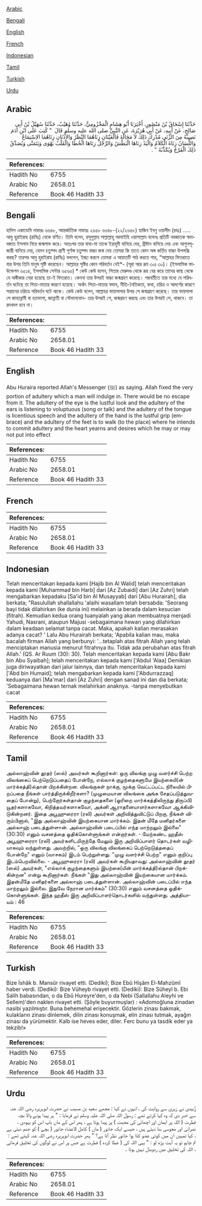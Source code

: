 [Arabic](#arabic)

[Bengali](#bengali)

[English](#english)

[French](#french)

[Indonesian](#indonesian)

[Tamil](#tamil)

[Turkish](#turkish)

[Urdu](#urdu)

## Arabic


<div dir="rtl" lang="ar" style={{fontSize:'larger',backgroundColor:'#f8f9fa',padding:20}}>
حَدَّثَنَا إِسْحَاقُ بْنُ مَنْصُورٍ، أَخْبَرَنَا أَبُو هِشَامٍ الْمَخْزُومِيُّ، حَدَّثَنَا وُهَيْبٌ، حَدَّثَنَا سُهَيْلُ بْنُ أَبِي صَالِحٍ، عَنْ أَبِيهِ، عَنْ أَبِي هُرَيْرَةَ، عَنِ النَّبِيِّ صلى الله عليه وسلم قَالَ ‏ "‏ كُتِبَ عَلَى ابْنِ آدَمَ نَصِيبُهُ مِنَ الزِّنَى مُدْرِكٌ ذَلِكَ لاَ مَحَالَةَ فَالْعَيْنَانِ زِنَاهُمَا النَّظَرُ وَالأُذُنَانِ زِنَاهُمَا الاِسْتِمَاعُ وَاللِّسَانُ زِنَاهُ الْكَلاَمُ وَالْيَدُ زِنَاهَا الْبَطْشُ وَالرِّجْلُ زِنَاهَا الْخُطَا وَالْقَلْبُ يَهْوَى وَيَتَمَنَّى وَيُصَدِّقُ ذَلِكَ الْفَرْجُ وَيُكَذِّبُهُ ‏"‏ ‏.‏
</div>
<div style={{backgroundColor:'#f8f9fa',padding:20, marginBottom: 10}}><table> <thead> <tr> <th>References:</th> <th></th> </tr> </thead> <tbody><tr><td>Hadith No</td><td>6755</td></tr><tr><td>Arabic No</td><td>2658.01</td></tr><tr><td>Reference</td><td>Book 46 Hadith 33</td></tr></tbody></table></div>

## Bengali


<div dir="ltr" lang="bn" style={{fontSize:'larger',backgroundColor:'#f8f9fa',padding:20}}>
হাদিস একাডেমি নাম্বারঃ ৬৬৪৮, আন্তর্জাতিক নাম্বারঃ ২৬৫৮ ৬৬৪৮-(২২/২৬৫৮) হাজিব ইবনু ওয়ালীদ (রহঃ) ..... আবু হুরাইরাহ (রাযিঃ) থেকে বর্ণিত। তিনি বলেন, রসূলুল্লাহ সাল্লাল্লাহু আলাইহি ওয়াসাল্লাম বলেনঃ প্রতিটি নবজাতক স্বভাবজাত ইসলাম নিয়ে জন্মলাভ করে। অতঃপর তার বাবা-মা তাকে ইয়াহুদী বানিয়ে দেয়, খ্ৰীষ্টান বানিয়ে দেয় এবং আগুনপূজারী বানিয়ে দেয়, যেমন চতুষ্পদ প্রাণী পূর্ণাঙ্গ চতুষ্পদ বাচ্চা জন্ম দেয় তোমরা কি তাতে কোন অঙ্গ কর্তিত বাচ্চা উপলব্ধি করছ? তারপর আবু হুরাইরাহ (রাযিঃ) বললেন, ইচ্ছা করলে তোমরা এ আয়াতটি পাঠ করতে পার, “আল্লাহর ফিতরাতে যার উপর তিনি মানুষ সৃষ্টি করেছেন। আল্লাহর সৃষ্টির কোন পরিবর্তন নেই*- (সূরা আর রূম ৩০ঃ ৩০)। (ইসলামিক ফাউন্ডেশন ৬৫১৪, ইসলামিক সেন্টার ৬৫৬৫) * কেউ কেউ বলেন, পিতার মেরুদণ্ড থেকে রূহ বের করে তাদের কাছ থেকে যে অঙ্গীকার নেয়া হয়েছে তা-ই ফিতরাত। কেননা তার উপরই বাচ্চা জন্মগ্রহণ করেছে। পরবর্তীতে তার মধ্যে যে পরিবর্তন ঘটেছে তা পিতা-মাতার কারণে হয়েছে। অর্থাৎ পিতা-মাতার স্বভাব, নীতি-নৈতিকতা, কথা, চরিত্র ও আদর্শের কারণে সন্তানের চরিত্রে পরিবর্তন ঘটে থাকে। কেউ কেউ বলেন, আল্লাহর ফায়সালার উপর সে জন্মগ্রহণ করেছে। তার ফায়সালা সে জাহান্নামী বা হতভাগা, জান্নাতী বা সৌভাগ্যবান- তার উপরই সে, জন্মগ্রহণ করছে এবং তার উপরই সে, থাকবে। তা রদবদল হবে না।
</div>
<div style={{backgroundColor:'#f8f9fa',padding:20, marginBottom: 10}}><table> <thead> <tr> <th>References:</th> <th></th> </tr> </thead> <tbody><tr><td>Hadith No</td><td>6755</td></tr><tr><td>Arabic No</td><td>2658.01</td></tr><tr><td>Reference</td><td>Book 46 Hadith 33</td></tr></tbody></table></div>

## English


<div dir="ltr" lang="en" style={{fontSize:'larger',backgroundColor:'#f8f9fa',padding:20}}>
Abu Huraira reported Allah's Messenger (ﷺ) as saying. Allah fixed the very portion of adultery which a man will indulge in. There would be no escape from it. The adultery of the eye is the lustful look and the adultery of the ears is listening to voluptuous (song or talk) and the adultery of the tongue is licentious speech and the adultery of the hand is the lustful grip (embrace) and the adultery of the feet is to walk (to the place) where he intends to commit adultery and the heart yearns and desires which he may or may not put into effect
</div>
<div style={{backgroundColor:'#f8f9fa',padding:20, marginBottom: 10}}><table> <thead> <tr> <th>References:</th> <th></th> </tr> </thead> <tbody><tr><td>Hadith No</td><td>6755</td></tr><tr><td>Arabic No</td><td>2658.01</td></tr><tr><td>Reference</td><td>Book 46 Hadith 33</td></tr></tbody></table></div>

## French


<div dir="ltr" lang="fr" style={{fontSize:'larger',backgroundColor:'#f8f9fa',padding:20}}>

</div>
<div style={{backgroundColor:'#f8f9fa',padding:20, marginBottom: 10}}><table> <thead> <tr> <th>References:</th> <th></th> </tr> </thead> <tbody><tr><td>Hadith No</td><td>6755</td></tr><tr><td>Arabic No</td><td>2658.01</td></tr><tr><td>Reference</td><td>Book 46 Hadith 33</td></tr></tbody></table></div>

## Indonesian


<div dir="ltr" lang="id" style={{fontSize:'larger',backgroundColor:'#f8f9fa',padding:20}}>
Telah menceritakan kepada kami [Hajib bin Al Walid] telah menceritakan kepada kami [Muhammad bin Harb] dari [Az Zubaidi] dari [Az Zuhri] telah mengabarkan kepadaku [Sa'id bin Al Musayyab] dari [Abu Hurairah], dia berkata; "Rasulullah shallallahu 'alaihi wasallam telah bersabda: 'Seorang bayi tidak dilahirkan (ke dunia ini) melainkan ia berada dalam kesucian (fitrah). Kemudian kedua orang tuanyalah yang akan membuatnya menjadi Yahudi, Nasrani, ataupun Majusi -sebagaimana hewan yang dilahirkan dalam keadaan selamat tanpa cacat. Maka, apakah kalian merasakan adanya cacat? ' Lalu Abu Hurairah berkata; 'Apabila kalian mau, maka bacalah firman Allah yang berbunyi: '…tetaplah atas fitrah Allah yang telah menciptakan manusia menurut fitrahnya itu. Tidak ada perubahan atas fitrah Allah.' (QS. Ar Ruum (30): 30). Telah menceritakan kepada kami [Abu Bakr bin Abu Syaibah]; telah menceritakan kepada kami ['Abdul 'Alaa] Demikian juga diriwayatkan dari jalur lainnya, dan telah menceritakan kepada kami ['Abd bin Humaid]; telah mengabarkan kepada kami ['Abdurrazzaq] keduanya dari [Ma'mar] dari [Az Zuhri] dengan sanad ini dan dia berkata; 'Sebagaimana hewan ternak melahirkan anaknya. -tanpa menyebutkan cacat
</div>
<div style={{backgroundColor:'#f8f9fa',padding:20, marginBottom: 10}}><table> <thead> <tr> <th>References:</th> <th></th> </tr> </thead> <tbody><tr><td>Hadith No</td><td>6755</td></tr><tr><td>Arabic No</td><td>2658.01</td></tr><tr><td>Reference</td><td>Book 46 Hadith 33</td></tr></tbody></table></div>

## Tamil


<div dir="ltr" lang="ta" style={{fontSize:'larger',backgroundColor:'#f8f9fa',padding:20}}>
அல்லாஹ்வின் தூதர் (ஸல்) அவர்கள் கூறினார்கள்: ஒரு விலங்கு முழு வளர்ச்சி பெற்ற விலங்கைப் பெற்றெடுப்பதைப் போன்றே, எல்லாக் குழந்தைகளுமே இயற்கையி(ன் மார்க்கத்தி)ல்தான் பிறக்கின்றன. விலங்குகள் நாக்கு, மூக்கு வெட்டப்பட்ட நிலையில் பிறப்பதை நீங்கள் பார்த்திருக்கிறீர்களா? (முழுமையான விலங்கை அங்க சேதப்படுத்துவதைப் போன்று), பெற்றோர்கள்தான் குழந்தைகளை (ஓரிறை மார்க்கத்திலிருந்து திருப்பி) யூதர்களாகவோ, கிறித்தவர்களாகவோ, அக்னி ஆராதனையாளர்களாகவோ ஆக்கிவிடுகின்றனர். இதை அபூஹுரைரா (ரலி) அவர்கள் அறிவித்துவிட்டுப் பிறகு, நீங்கள் விரும்பினால், "இது அல்லாஹ்வின் இயற்கையான மார்க்கம். இதன் மீதே மனிதர்களை அல்லாஹ் படைத்துள்ளான். அல்லாஹ்வின் படைப்பில் எந்த மாற்றலும் இல்லை" (30:30) எனும் வசனத்தை ஓதிக்கொள்ளுங்கள் என்றார்கள். - மேற்கண்ட ஹதீஸ் அபூஹுரைரா (ரலி) அவர்களிடமிருந்தே மேலும் இரு அறிவிப்பாளர் தொடர்கள் வழியாகவும் வந்துள்ளது. அவற்றில், "ஒரு விலங்கு விலங்கைப் பெற்றெடுத்ததைப் போன்றே" எனும் (வாசகம்) இடம் பெற்றுள்ளது. "முழு வளர்ச்சி பெற்ற" எனும் குறிப்பு இடம்பெறவில்லை. - அபூஹுரைரா (ரலி) அவர்கள் கூறியதாவது: அல்லாஹ்வின் தூதர் (ஸல்) அவர்கள், "எல்லாக் குழந்தைகளும் இயற்கை(யின் மார்க்கத்தி)ல்தான் பிறக்கின்றன" என்று கூறினார்கள். நீங்கள் "இது அல்லாஹ்வின் இயற்கையான மார்க்கம். இதன்மீதே மனிதர்களை அல்லாஹ் படைத்துள்ளான். அல்லாஹ்வின் படைப்பில் எந்த மாற்றலும் இல்லை. இதுவே நேரான மார்க்கம்" (30:30) எனும் வசனத்தை ஓதிக்கொள்ளுங்கள். இந்த ஹதீஸ் இரு அறிவிப்பாளர்தொடர்களில் வந்துள்ளது. அத்தியாயம் : 46
</div>
<div style={{backgroundColor:'#f8f9fa',padding:20, marginBottom: 10}}><table> <thead> <tr> <th>References:</th> <th></th> </tr> </thead> <tbody><tr><td>Hadith No</td><td>6755</td></tr><tr><td>Arabic No</td><td>2658.01</td></tr><tr><td>Reference</td><td>Book 46 Hadith 33</td></tr></tbody></table></div>

## Turkish


<div dir="ltr" lang="tr" style={{fontSize:'larger',backgroundColor:'#f8f9fa',padding:20}}>
Bize İshâk b. Mansûr rivayet etti. (Dediki); Bize Ebû Hişâm El-Mahzûmî haber verdi. (Dediki): Bize Vûheyb rivayet etti. (Dediki): Bize Süheyl b. Ebi Salih babasından, o da Ebû Hureyre'den, o da Nebi (Sallallahu Aleyhi ve Sellem)'den naklen rivayet etti. (Şöyle buyurmuşlar) : «Adomoğluna zinadan nasibi yazılmıştır. Buna behemehal erişecektir. Gözlerin zinası bakmak, kulakların zinası dinlemek, dilin zinası konuşmak, elin zinası tutmak, ayağın zinası da yürümektir. Kalb ise heves eder, diler. Ferc bunu ya tasdik eder ya tekzib!»
</div>
<div style={{backgroundColor:'#f8f9fa',padding:20, marginBottom: 10}}><table> <thead> <tr> <th>References:</th> <th></th> </tr> </thead> <tbody><tr><td>Hadith No</td><td>6755</td></tr><tr><td>Arabic No</td><td>2658.01</td></tr><tr><td>Reference</td><td>Book 46 Hadith 33</td></tr></tbody></table></div>

## Urdu


<div dir="rtl" lang="ur" style={{fontSize:'larger',backgroundColor:'#f8f9fa',padding:20}}>
زُبیدی نے زہری سے روایت کی ، انہوں نے کہا : مجھے سعید بن مسیب نے حضرت ابوہریرہ رضی اللہ عنہ سے خبر دی کہ وہ کہا کرتے تھے : رسول اللہ صلی اللہ علیہ وسلم نے فرمایا : " ہر پیدا ہونے والا بچہ فطرت ( اللہ پر ایمان اور اچھائی کی محبت ) پر پیدا ہوتا ہے ، پھر اس کے ماں باپ اس کو یہودی ، نصرانی اور مجوسی بنا دیتے ہیں ، جیسے ایک جانور ( ماں ) کامل الاعضاء جانور ( بچے ) کو جنم دیتی ہے ، کیا تمہیں ان میں کوئی عضو کٹا ہوا جانور نظر آتا ہے؟ " پھر حضرت ابوہریرہ رضی اللہ عنہ کہتے تھے : تم چاہو تو یہ آیت پڑھ لو : " یہی اللہ کی ( عطا کردہ ) فطرت ہے جس پر اس نے لوگوں کی تخلیق فرمائی ، اللہ کی تخلیق میں ردوبدل نہیں ہوتا ۔
</div>
<div style={{backgroundColor:'#f8f9fa',padding:20, marginBottom: 10}}><table> <thead> <tr> <th>References:</th> <th></th> </tr> </thead> <tbody><tr><td>Hadith No</td><td>6755</td></tr><tr><td>Arabic No</td><td>2658.01</td></tr><tr><td>Reference</td><td>Book 46 Hadith 33</td></tr></tbody></table></div>